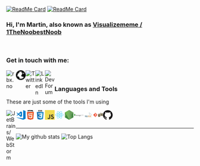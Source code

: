 [![ReadMe Card](https://github-readme-stats.vercel.app/api/pin/?username=visualizememe&repo=bloxy)](https://github.com/visualizememe/bloxy/tree/pre-dev)
[![ReadMe Card](https://github-readme-stats.vercel.app/api/pin/?username=scripterscf&repo=node-cf-router)](https://github.com/scripterscf/node-cf-router)

### Hi, I'm Martin, also known as [Visualizememe / 1TheNoobestNoob][website]

<br />

### Get in touch with me:

<a href="mailto:m@xnx.no"><img align="left" alt="rbx.no" width="26px" src="https://simpleicons.org/icons/gmail.svg" /></a>
[<img align="left" alt="rbx.no" width="26px" src="https://raw.githubusercontent.com/iconic/open-iconic/master/svg/globe.svg" />][website]
[<img align="left" alt="Twitter" width="26px" src="https://cdn.jsdelivr.net/npm/simple-icons@v3/icons/twitter.svg" />][twitter]
[<img align="left" alt="LinkedIn" width="26px" src="https://cdn.jsdelivr.net/npm/simple-icons@v3/icons/linkedin.svg" />][linkedin]
<a href="https://devforum.roblox.com/u/1TheNoobestNoob/summary"><img align="left" alt="DevForum" width="26px" src="https://doy2mn9upadnk.cloudfront.net/uploads/default/original/4X/6/b/1/6b16738af0d9f6edcf80e09e6bf38a4c9e7cfb83.png" /></a>

<br />

### Languages and Tools
<p>
  These are just some of the tools I'm using
</p>


<img align="left" alt="JetBrains/WebStorm" width="26px" src="https://resources.jetbrains.com/storage/products/webstorm/img/meta/webstorm_logo_300x300.png" />
<img align="left" alt="Visual Studio Code" width="26px" src="https://raw.githubusercontent.com/github/explore/80688e429a7d4ef2fca1e82350fe8e3517d3494d/topics/visual-studio-code/visual-studio-code.png" />
<img align="left" alt="HTML5" width="26px" src="https://raw.githubusercontent.com/github/explore/80688e429a7d4ef2fca1e82350fe8e3517d3494d/topics/html/html.png" />
<img align="left" alt="CSS3" width="26px" src="https://raw.githubusercontent.com/github/explore/80688e429a7d4ef2fca1e82350fe8e3517d3494d/topics/css/css.png" />
<img align="left" alt="JavaScript" width="26x" src="https://raw.githubusercontent.com/github/explore/80688e429a7d4ef2fca1e82350fe8e3517d3494d/topics/javascript/javascript.png" />
<img align="left" alt="React" width="26px" src="https://raw.githubusercontent.com/github/explore/80688e429a7d4ef2fca1e82350fe8e3517d3494d/topics/react/react.png" />
<img align="left" alt="Node.js" width="26px" src="https://raw.githubusercontent.com/github/explore/80688e429a7d4ef2fca1e82350fe8e3517d3494d/topics/nodejs/nodejs.png" />
<img align="left" alt="MongoDB" width="26px" src="https://raw.githubusercontent.com/github/explore/80688e429a7d4ef2fca1e82350fe8e3517d3494d/topics/mongodb/mongodb.png" />
<img align="left" alt="MySQL" width="26px" src="https://raw.githubusercontent.com/github/explore/80688e429a7d4ef2fca1e82350fe8e3517d3494d/topics/mysql/mysql.png" />
<img align="left" alt="Git" width="26px" src="https://raw.githubusercontent.com/github/explore/80688e429a7d4ef2fca1e82350fe8e3517d3494d/topics/git/git.png" />
<img align="left" alt="GitHub" width="26px" src="https://raw.githubusercontent.com/github/explore/78df643247d429f6cc873026c0622819ad797942/topics/github/github.png" />

<br />
<br />

---

![My github stats](https://github-readme-stats.vercel.app/api?username=visualizememe&show_icons=true&theme=cobalt)
![Top Langs](https://github-readme-stats.vercel.app/api/top-langs/?username=visualizememe&theme=cobalt)

[website]: https://devforum.roblox.com/u/1TheNoobestNoob
[website]: https://rbx.no/
[twitter]: https://twitter.com/1Noobest
[linkedin]: https://www.linkedin.com/in/martin-kriken-785b66199/
